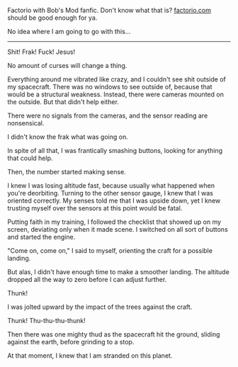 Factorio with Bob's Mod fanfic. Don't know what that is? [factorio.com](http://factorio.com) should be good enough for ya.

No idea where I am going to go with this...

***

Shit! Frak! Fuck! Jesus!

No amount of curses will change a thing.

Everything around me vibrated like crazy, and I couldn't see shit outside of my spacecraft. There was no windows to see outside of, because that would be a structural weakness. Instead, there were cameras mounted on the outside. But that didn't help either.

There were no signals from the cameras, and the sensor reading are nonsensical.

I didn't know the frak what was going on.

In spite of all that, I was frantically smashing buttons, looking for anything that could help.

Then, the number started making sense.

I knew I was losing altitude fast, because usually what happened when you're deorbiting. Turning to the other sensor gauge, I knew that I was oriented correctly. My senses told me that I was upside down, yet I knew trusting myself over the sensors at this point would be fatal.

Putting faith in my training, I followed the checklist that showed up on my screen, deviating only when it made scene. I switched on all sort of buttons and started the engine.

"Come on, come on," I said to myself, orienting the craft for a possible landing.

But alas, I didn't have enough time to make a smoother landing. The altitude dropped all the way to zero before I can adjust further.

Thunk!

I was jolted upward by the impact of the trees against the craft.

Thunk! Thu-thu-thu-thunk!

Then there was one mighty thud as the spacecraft hit the ground, sliding against the earth, before grinding to a stop.

At that moment, I knew that I am stranded on this planet.
